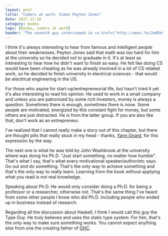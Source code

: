 ```yaml
---
layout: post
title: "Coders at work: Simon Peyton Jones"
date: 2017-11-10
category: books
tags: [books, coders at work]
header: "The seventh guy interviewed in <a href=\"http://amzn.to/2wKEeVt\">Coders at Work: Reflections on the Craft of Programming</a> is <a href=\"https://github.com/simonpj\">Simon Peyton Jones</a>, one of the fathers of <a href=\"https://www.haskell.org/\">Haskell</a>. Here is a small reflection on this chapter."
---
```

I think it's always interesting to hear from famous and intelligent people about their weaknesses. Peyton Jones said that math was too hard for him at the university so he decided not to graduate in it. It's at least as interesting to hear how he didn't want to finish so easy. He felt like doing CS would have been cheating as he was already involved in a lot of CS related work, so he decided to finish university in electrical sciences - that would be electrical engineering in the US.

For those who aspire for start-up/entrepreneurial life, but hasn't tried it yet it's also interesting to read his opinion. He used to work in a small company and unless you are patronized by some rich investors, money is always a question. Sometimes there is enough, sometimes there is none. Some people are motivated, energized by this constant fight for money, but some others are just distracted. He is from the latter group. If you are also like that, don't work as an entrepreneur.

I've realized that I cannot really make a story out of this chapter, but there are thought pills that really stuck in my head - thanks, [Yann Girard](https://medium.com/thought-pills), for this expression by the way.

The next one is what he was told by John Washbrook at the university where was doing his Ph.D. "Just start something, no matter how humble". That's what I say, that's what every motivational speaker/author/etc says. Go out and do something. That's the only way to achieve something and that's the only way to really learn. Learning from the book without applying what you read is not real knowledge.

Speaking about Ph.D. He would only consider doing a Ph.D. for being a professor or a researcher, otherwise not. That's the same thing I've heard from some other people I know who did Ph.D. Including people who ended up in business instead of research.

Regarding all the discussion about Haskell, I think I would call this guy the Type Guy. He truly believes and uses the static type system. For him, that's the only way to make sure something works. You cannot expect anything else from one the creating father of [GHC](https://www.haskell.org/ghc/).
